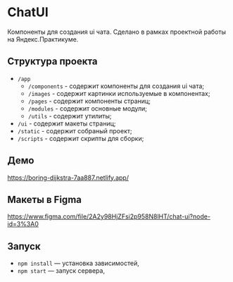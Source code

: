 # ChatUI
Компоненты для создания ui чата. Сделано в рамках проектной работы на Яндекс.Практикуме.

## Структура проекта
-  `/app`
    -  `/components` - содержит компоненты для создания ui чата;
    -  `/images` - содержит картинки используемые в компонентах;
    -  `/pages` - содержит компоненты страниц;
    -  `/modules` - содержит основные модули;
    -  `/utils` - содержит утилиты;
-  `/ui` - содержит макеты страниц;
-  `/static` - содержит собраный проект; 
-  `/scripts` - содержит скрипты для сборки;    

## Демо
https://boring-dijkstra-7aa887.netlify.app/

## Макеты в Figma
https://www.figma.com/file/2A2y98HjZFsi2p958N8lHT/chat-ui?node-id=3%3A0

## Запуск
- `npm install` — установка зависимостей,
- `npm start` — запуск сервера,
